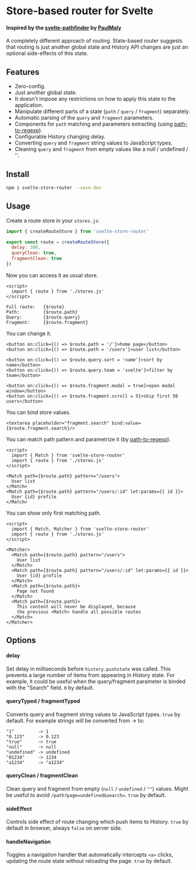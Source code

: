 # Store-based router for Svelte

#### Inspired by the [svelte-pathfinder](https://github.com/PaulMaly/svelte-pathfinder) by [PaulMaly](https://github.com/PaulMaly)

A completely different approach of routing. State-based router suggests that routing is just another global state and History API changes are just an optional side-effects of this state.

## Features

- Zero-config.
- Just another global state.
- It doesn't impose any restrictions on how to apply this state to the application.
- Manipulate different parts of a state (`path` / `query` / `fragment`) separately.
- Automatic parsing of the `query` and `fragment` parameters.
- Components for `path` matching and parameters extracting (using [path-to-regexp](https://github.com/pillarjs/path-to-regexp)).
- Configurable History changing delay.
- Converting `query` and `fragment` string values to JavaScript types.
- Cleaning `query` and `fragment` from empty values like a null / undefined / ''.

## Install

```bash
npm i svelte-store-router --save-dev
```

## Usage

Create a route store in your `stores.js`:
```javascript
import { createRouteStore } from 'svelte-store-router'

export const route = createRouteStore({
  delay: 300,
  queryClean: true,
  fragmentClean: true
})
```

Now you can access it as usual store.
```svelte
<script>
  import { route } from './stores.js'
</script>

Full route:   {$route}
Path:         {$route.path}
Query:        {$route.query}
Fragment:     {$route.fragment}
```

You can change it.
```svelte
<button on:click={() => $route.path = '/'}>home page</button>
<button on:click={() => $route.path = '/users'}>user list</button>

<button on:click={() => $route.query.sort = 'name'}>sort by name</button>
<button on:click={() => $route.query.team = 'svelte'}>filter by team</button>

<button on:click={() => $route.fragment.modal = true}>open modal window</button>
<button on:click={() => $route.fragment.scroll = 5}>skip first 50 users</button>
```

You can bind store values.
```svelte
<textarea placeholder="fragment.search" bind:value={$route.fragment.search}/>
```

You can match path pattern and parametrize it (by [path-to-regexp](https://github.com/pillarjs/path-to-regexp)).
```svelte
<script>
  import { Match } from 'svelte-store-router'
  import { route } from './stores.js'
</script>

<Match path={$route.path} pattern="/users">
  User list
</Match>
<Match path={$route.path} pattern="/users/:id" let:params={{ id }}>
  User {id} profile
</Match>
```

You can show only first matching path.
```svelte
<script>
  import { Match, Matcher } from 'svelte-store-router'
  import { route } from './stores.js'
</script>

<Matcher>
  <Match path={$route.path} pattern="/users">
    User list
  </Match>
  <Match path={$route.path} pattern="/users/:id" let:params={{ id }}>
    User {id} profile
  </Match>
  <Match path={$route.path}>
    Page not found
  </Match>
  <Match path={$route.path}>
    This content will never be displayed, because
    the previous <Match> handle all possible routes
  </Match>
</Matcher>
```

## Options

#### delay
Set delay in milliseconds before `history.pushstate` was called. This prevents a large number of items from appearing in History state. For example, it could be useful when the query/fragment parameter is binded with the "Search" field. `0` by default.

#### queryTyped / fragmentTyped
Converts query and fragment string values to JavaScript types. `true` by default. For example strings will be converted from -> to:
```
"1"         -> 1
"0.123"     -> 0.123
"true"      -> true
"null"      -> null
"undefined" -> undefined
"01234"     -> 1234
"a1234"     -> "a1234"
```

#### queryClean / fragmentClean
Clean query and fragment from empty (`null` / `undefined` / `""`) values. Might be useful to avoid `/path?page=undefined&search=`. `true` by default.

#### sideEffect
Controls side effect of route changing which push items to History. `true` by default in browser, always `false` on server side.

#### handleNavigation
Toggles a navigation handler that automatically intercepts `<a>` clicks, updating the route state without reloading the page. `true` by default.
